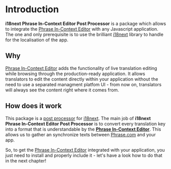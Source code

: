 # Introduction

**i18next Phrase In-Context Editor Post Processor** is a package which allows to integrate the [Phrase In-Context Editor](https://phrase.com/blog/posts/use-phrase-in-context-editor) with any Javascript application. The one and only prerequisite is to use the brilliant [i18next](https://www.i18next.com/) library to handle for the localisation of the app.

## Why

[Phrase In-Context Editor](https://help.phrase.com/help/translate-directly-on-your-website) adds the functionality of live translation editing while browsing through the production-ready application. It allows translators to edit the content directly within your application without the need to use a separated managment platfom UI - from now on, translators will always see the content right where it comes from.

## How does it work

This package is a [post processor](https://www.i18next.com/misc/creating-own-plugins#post-processor) for [i18next](https://www.i18next.com/). The main job of **i18next Phrase In-Context Editor Post Processor** is to convert every translation key into a format that is understandable by the [**Phrase In-Context Editor**](https://help.phrase.com/help/configure-in-context-editor). This allows us to gather an synchronize texts between [Phrase.com](https://phrase.com/) and your app.

So, to get the [Phrase In-Context Editor](https://help.phrase.com/help/translate-directly-on-your-website) integrated with your application, you just need to install and properly include it - let's have a look how to do that in the next chapter!
